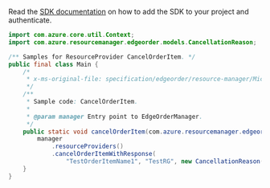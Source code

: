Read the [SDK documentation](https://github.com/Azure/azure-sdk-for-java/blob/azure-resourcemanager-edgeorder_1.0.0-beta.1/sdk/edgeorder/azure-resourcemanager-edgeorder/README.md) on how to add the SDK to your project and authenticate.

```java
import com.azure.core.util.Context;
import com.azure.resourcemanager.edgeorder.models.CancellationReason;

/** Samples for ResourceProvider CancelOrderItem. */
public final class Main {
    /*
     * x-ms-original-file: specification/edgeorder/resource-manager/Microsoft.EdgeOrder/stable/2021-12-01/examples/CancelOrderItem.json
     */
    /**
     * Sample code: CancelOrderItem.
     *
     * @param manager Entry point to EdgeOrderManager.
     */
    public static void cancelOrderItem(com.azure.resourcemanager.edgeorder.EdgeOrderManager manager) {
        manager
            .resourceProviders()
            .cancelOrderItemWithResponse(
                "TestOrderItemName1", "TestRG", new CancellationReason().withReason("Order cancelled"), Context.NONE);
    }
}
```
